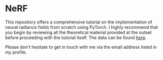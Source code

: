 # NeRF
This repository offers a comprehensive tutorial on the implementation of neural radiance fields from scratch using PyTorch.  I highly recommend that you begin by reviewing all the theoretical material provided at the outset before proceeding with the tutorial itself.
The data can be found <a href="https://ubarcelona-my.sharepoint.com/:f:/g/personal/npuriypu7_alumnes_ub_edu/EqrUFJgn99hNhXp40HrrwmoBNpoYJz9iR0hNeVF_SfEehA?e=fK6zSQ">here</a>.

Please don't hesitate to get in touch with me via the email address listed in my profile.
